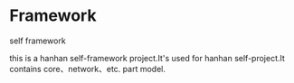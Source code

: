 Framework
=========

self framework

this is a hanhan self-framework project.It's used for hanhan self-project.It contains core、network、etc. part model.
